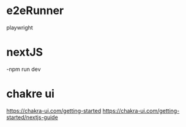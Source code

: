 # e2eRunner
playwright 

# nextJS
-npm run dev  

# chakre ui
https://chakra-ui.com/getting-started
https://chakra-ui.com/getting-started/nextjs-guide